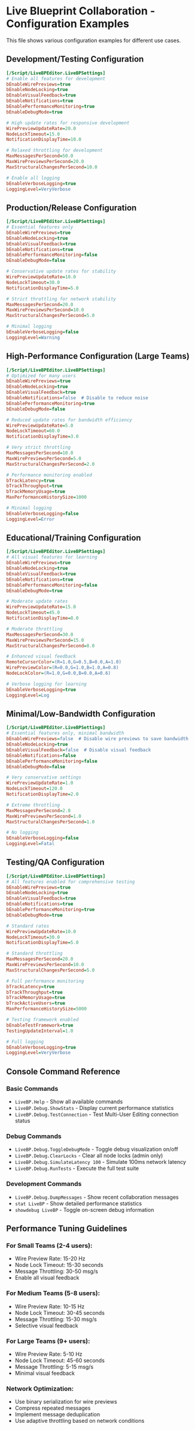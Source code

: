 # Live Blueprint Collaboration - Configuration Examples

This file shows various configuration examples for different use cases.

## Development/Testing Configuration

```ini
[/Script/LiveBPEditor.LiveBPSettings]
# Enable all features for development
bEnableWirePreviews=true
bEnableNodeLocking=true
bEnableVisualFeedback=true
bEnableNotifications=true
bEnablePerformanceMonitoring=true
bEnableDebugMode=true

# High update rates for responsive development
WirePreviewUpdateRate=20.0
NodeLockTimeout=15.0
NotificationDisplayTime=10.0

# Relaxed throttling for development
MaxMessagesPerSecond=50.0
MaxWirePreviewsPerSecond=20.0
MaxStructuralChangesPerSecond=10.0

# Enable all logging
bEnableVerboseLogging=true
LoggingLevel=VeryVerbose
```

## Production/Release Configuration

```ini
[/Script/LiveBPEditor.LiveBPSettings]
# Essential features only
bEnableWirePreviews=true
bEnableNodeLocking=true
bEnableVisualFeedback=true
bEnableNotifications=true
bEnablePerformanceMonitoring=false
bEnableDebugMode=false

# Conservative update rates for stability
WirePreviewUpdateRate=10.0
NodeLockTimeout=30.0
NotificationDisplayTime=5.0

# Strict throttling for network stability
MaxMessagesPerSecond=20.0
MaxWirePreviewsPerSecond=10.0
MaxStructuralChangesPerSecond=5.0

# Minimal logging
bEnableVerboseLogging=false
LoggingLevel=Warning
```

## High-Performance Configuration (Large Teams)

```ini
[/Script/LiveBPEditor.LiveBPSettings]
# Optimized for many users
bEnableWirePreviews=true
bEnableNodeLocking=true
bEnableVisualFeedback=true
bEnableNotifications=false  # Disable to reduce noise
bEnablePerformanceMonitoring=true
bEnableDebugMode=false

# Reduced update rates for bandwidth efficiency
WirePreviewUpdateRate=5.0
NodeLockTimeout=60.0
NotificationDisplayTime=3.0

# Very strict throttling
MaxMessagesPerSecond=10.0
MaxWirePreviewsPerSecond=5.0
MaxStructuralChangesPerSecond=2.0

# Performance monitoring enabled
bTrackLatency=true
bTrackThroughput=true
bTrackMemoryUsage=true
MaxPerformanceHistorySize=1000

# Minimal logging
bEnableVerboseLogging=false
LoggingLevel=Error
```

## Educational/Training Configuration

```ini
[/Script/LiveBPEditor.LiveBPSettings]
# All visual features for learning
bEnableWirePreviews=true
bEnableNodeLocking=true
bEnableVisualFeedback=true
bEnableNotifications=true
bEnablePerformanceMonitoring=false
bEnableDebugMode=true

# Moderate update rates
WirePreviewUpdateRate=15.0
NodeLockTimeout=45.0
NotificationDisplayTime=8.0

# Moderate throttling
MaxMessagesPerSecond=30.0
MaxWirePreviewsPerSecond=15.0
MaxStructuralChangesPerSecond=8.0

# Enhanced visual feedback
RemoteCursorColor=(R=1.0,G=0.5,B=0.0,A=1.0)
WirePreviewColor=(R=0.0,G=1.0,B=1.0,A=0.8)
NodeLockColor=(R=1.0,G=0.0,B=0.0,A=0.6)

# Verbose logging for learning
bEnableVerboseLogging=true
LoggingLevel=Log
```

## Minimal/Low-Bandwidth Configuration

```ini
[/Script/LiveBPEditor.LiveBPSettings]
# Essential features only, minimal bandwidth
bEnableWirePreviews=false  # Disable wire previews to save bandwidth
bEnableNodeLocking=true
bEnableVisualFeedback=false  # Disable visual feedback
bEnableNotifications=false
bEnablePerformanceMonitoring=false
bEnableDebugMode=false

# Very conservative settings
WirePreviewUpdateRate=1.0
NodeLockTimeout=120.0
NotificationDisplayTime=2.0

# Extreme throttling
MaxMessagesPerSecond=2.0
MaxWirePreviewsPerSecond=1.0
MaxStructuralChangesPerSecond=1.0

# No logging
bEnableVerboseLogging=false
LoggingLevel=Fatal
```

## Testing/QA Configuration

```ini
[/Script/LiveBPEditor.LiveBPSettings]
# All features enabled for comprehensive testing
bEnableWirePreviews=true
bEnableNodeLocking=true
bEnableVisualFeedback=true
bEnableNotifications=true
bEnablePerformanceMonitoring=true
bEnableDebugMode=true

# Standard rates
WirePreviewUpdateRate=10.0
NodeLockTimeout=30.0
NotificationDisplayTime=5.0

# Standard throttling
MaxMessagesPerSecond=20.0
MaxWirePreviewsPerSecond=10.0
MaxStructuralChangesPerSecond=5.0

# Full performance monitoring
bTrackLatency=true
bTrackThroughput=true
bTrackMemoryUsage=true
bTrackActiveUsers=true
MaxPerformanceHistorySize=5000

# Testing framework enabled
bEnableTestFramework=true
TestingUpdateInterval=1.0

# Full logging
bEnableVerboseLogging=true
LoggingLevel=VeryVerbose
```

## Console Command Reference

### Basic Commands
- `LiveBP.Help` - Show all available commands
- `LiveBP.Debug.ShowStats` - Display current performance statistics
- `LiveBP.Debug.TestConnection` - Test Multi-User Editing connection status

### Debug Commands  
- `LiveBP.Debug.ToggleDebugMode` - Toggle debug visualization on/off
- `LiveBP.Debug.ClearLocks` - Clear all node locks (admin only)
- `LiveBP.Debug.SimulateLatency 100` - Simulate 100ms network latency
- `LiveBP.Debug.RunTests` - Execute the full test suite

### Development Commands
- `LiveBP.Debug.DumpMessages` - Show recent collaboration messages
- `stat LiveBP` - Show detailed performance statistics
- `showdebug LiveBP` - Toggle on-screen debug information

## Performance Tuning Guidelines

### For Small Teams (2-4 users):
- Wire Preview Rate: 15-20 Hz
- Node Lock Timeout: 15-30 seconds  
- Message Throttling: 30-50 msg/s
- Enable all visual feedback

### For Medium Teams (5-8 users):
- Wire Preview Rate: 10-15 Hz
- Node Lock Timeout: 30-45 seconds
- Message Throttling: 15-30 msg/s
- Selective visual feedback

### For Large Teams (9+ users):
- Wire Preview Rate: 5-10 Hz
- Node Lock Timeout: 45-60 seconds
- Message Throttling: 5-15 msg/s
- Minimal visual feedback

### Network Optimization:
- Use binary serialization for wire previews
- Compress repeated messages
- Implement message deduplication
- Use adaptive throttling based on network conditions
